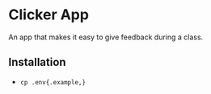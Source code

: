 # Clicker App

An app that makes it easy to give feedback during a class.

## Installation

* `cp .env{.example,}`
